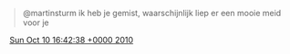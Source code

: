 > @martinsturm ik heb je gemist, waarschijnlijk liep er een mooie meid voor je

<img src="../../media/tweet.ico" width="12" /> [Sun Oct 10 16:42:38 +0000 2010](https://twitter.com/DromerDenker/status/26952138433)